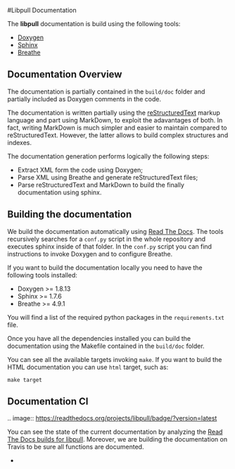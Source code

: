 #Libpull Documentation

The **libpull** documentation is build using the following tools:

- [Doxygen](http://www.stack.nl/~dimitri/doxygen/)
- [Sphinx](http://www.sphinx-doc.org/en/master/)
- [Breathe](https://github.com/michaeljones/breathe)

## Documentation Overview

The documentation is partially contained in the `build/doc` folder
and partially included as Doxygen comments in the code.

The documentation is written partially using the [reStructuredText](http://docutils.sourceforge.net/rst.html)
markup language and part using MarkDown, to exploit the adavantages
of both. In fact, writing MarkDown is much simpler and easier to maintain
compared to reStructuredText. However, the latter allows to build
complex structures and indexes.

The documentation generation performs logically the following steps:

- Extract XML form the code using Doxygen;
- Parse XML using Breathe and generate reStructuredText files;
- Parse reStructuredText and MarkDown to build the finally documentation using
  sphinx.

## Building the documentation

We build the documentation automatically using [Read The Docs](https://readthedocs.org).
The tools recursively searches for a `conf.py` script in the whole repository
and executes sphinx inside of that folder. In the `conf.py` script you can
find instructions to invoke Doxygen and to configure Breathe.

If you want to build the documentation locally you need to have the following
tools installed:

- Doxygen >= 1.8.13
- Sphinx >= 1.7.6
- Breathe >= 4.9.1

You will find a list of the required python packages in the
`requirements.txt` file.

Once you have all the dependencies installed you can build the documentation
using the Makefile contained in the `build/doc` folder.

You can see all the available targets invoking `make`. If you want to build
the HTML documentation you can use `html` target, such as:

```
make target
```

## Documentation CI

.. image:: https://readthedocs.org/projects/libpull/badge/?version=latest

You can see the state of the current documentation by analyzing the
[Read The Docs builds for libpull](https://readthedocs.org/projects/libpull/).
Moreover, we are building the documentation on Travis to be sure all functions
are documented.



- 
